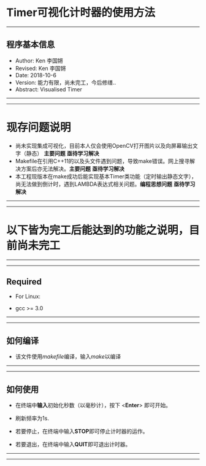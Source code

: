 # Timer可视化计时器的使用方法
---
## 程序基本信息
- Author: Ken 李国锵
- Revised: Ken 李国锵
- Date: 2018-10-6
- Version: 能力有限，尚未完工，今后修缮..
- Abstract: Visualised Timer
---
---
# 现存问题说明
- 尚未实现集成可视化，目前本人仅会使用OpenCV打开图片以及向屏幕输出文字（静态） **主要问题** **亟待学习解决**
- Makefile在引用C++11的<thread>以及<chrono>头文件遇到问题，导致make错误。网上搜寻解决方案后亦无法解决。**主要问题** **亟待学习解决**
- 本工程现版本在make成功后能实现基本Timer类功能（定时输出静态文字），尚无法做到倒计时，遇到LAMBDA表达式相关问题。**编程思想问题** **亟待学习解决**
---
---
# **以下皆为完工后能达到的功能之说明，目前尚未完工**
---
---
## Required
- For Linux:

- gcc >= 3.0
---
---
## 如何编译
- 该文件使用*makefile*编译，输入*make*以编译
---
---
## 如何使用

- 在终端中**输入**初始化秒数（以毫秒计），按下 <**Enter**> 即可开始。

- 刷新频率为1s.

- 若要停止，在终端中输入**STOP**即可停止计时器的运作。

- 若要退出，在终端中输入**QUIT**即可退出计时器。
---
---


